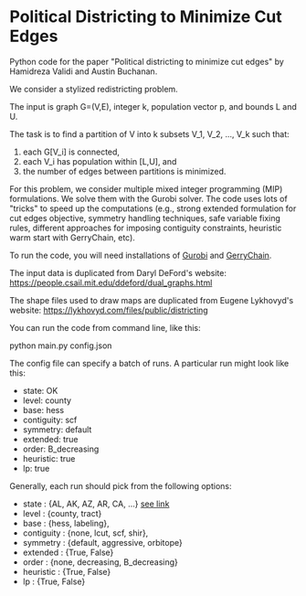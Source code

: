 # Political Districting to Minimize Cut Edges

Python code for the paper "Political districting to minimize cut edges" by Hamidreza Validi and Austin Buchanan.

We consider a stylized redistricting problem.

The input is graph G=(V,E), integer k, population vector p, and bounds L and U.

The task is to find a partition of V into k subsets V_1, V_2, ..., V_k such that:
1. each G[V_i] is connected, 
2. each V_i has population within [L,U], and 
3. the number of edges between partitions is minimized.

For this problem, we consider multiple mixed integer programming (MIP) formulations. We solve them with the Gurobi solver. The code uses lots of "tricks" to speed up the computations (e.g., strong extended formulation for cut edges objective, symmetry handling techniques, safe variable fixing rules, different approaches for imposing contiguity constraints, heuristic warm start with GerryChain, etc).

To run the code, you will need installations of [Gurobi](https://www.gurobi.com/) and [GerryChain](https://gerrychain.readthedocs.io/en/latest/).

The input data is duplicated from Daryl DeFord's website: 
https://people.csail.mit.edu/ddeford/dual_graphs.html

The shape files used to draw maps are duplicated from Eugene Lykhovyd's website: 
https://lykhovyd.com/files/public/districting

You can run the code from command line, like this:

  python main.py config.json

The config file can specify a batch of runs. A particular run might look like this:
* state: OK
* level: county
* base: hess
* contiguity: scf
* symmetry: default
* extended: true
* order: B_decreasing
* heuristic: true
* lp: true

Generally, each run should pick from the following options:
* state : {AL, AK, AZ, AR, CA, ...} [see link](https://en.wikipedia.org/wiki/List_of_U.S._state_and_territory_abbreviations)
* level : {county, tract}
* base : {hess, labeling},
* contiguity : {none, lcut, scf, shir},
* symmetry : {default, aggressive, orbitope}
* extended : {True, False}
* order : {none, decreasing, B_decreasing}
* heuristic : {True, False}
* lp : {True, False} 

